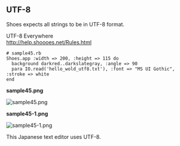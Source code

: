 UTF-8
-----

Shoes expects all strings to be in UTF-8 format.

UTF-8 Everywhere <br>
<http://help.shoooes.net/Rules.html>

	# sample45.rb
	Shoes.app :width => 200, :height => 115 do
	  background darkred..darkslategray, :angle => 90
	  para IO.read('hello_wold_utf8.txt'), :font => "MS UI Gothic", :stroke => white
	end

**sample45.png**

![sample45.png](http://github.com/ashbb/shoes_tutorial_html/tree/master%2Fimages%2Fsample45.png?raw=true)

**sample45-1.png**

![sample45-1.png](http://github.com/ashbb/shoes_tutorial_html/tree/master%2Fimages%2Fsample45-1.png?raw=true)

This Japanese text editor uses UTF-8.
